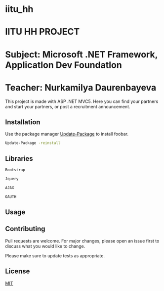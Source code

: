 # iitu_hh

# IITU HH PROJECT
# Subject: Microsoft .NET Framework, ApplicatIon Dev FoundatIon
# Teacher: Nurkamilya Daurenbayeva

This project is made with ASP .NET MVC5. Here you can find your partners and start your partners, or post a recruitment announcement.



## Installation

Use the package manager [Update-Package](https://metanit.com/) to install foobar.

```bash
Update-Package -reinstall
```


## Libraries
```bash
Bootstrap
```

```bash
Jquery
```

```bash
AJAX
```

```bash
OAUTH
```

## Usage


## Contributing
Pull requests are welcome. For major changes, please open an issue first to discuss what you would like to change.

Please make sure to update tests as appropriate.

## License
[MIT](https://choosealicense.com/licenses/mit/)
